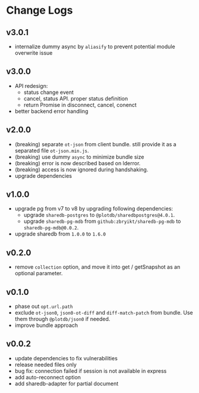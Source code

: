 # Change Logs

## v3.0.1

 - internalize dummy async by `aliasify` to prevent potential module overwrite issue


## v3.0.0

 - API redesign:
   - status change event
   - cancel, status API. proper status definition
   - return Promise in disconnect, cancel, conenct
 - better backend error handling


## v2.0.0

 - (breaking) separate `ot-json` from client bundle. still provide it as a separated file `ot-json.min.js`.
 - (breaking) use dummy `async` to minimize bundle size
 - (breaking) error is now described based on lderror.
 - (breaking) access is now ignored during handshaking.
 - upgrade dependencies


## v1.0.0

 - upgrade pg from v7 to v8 by upgrading following dependencies:
   - upgrade `sharedb-postgres` to `@plotdb/sharedbpostgres@4.0.1`.
   - upgrade `sharedb-pg-mdb` from `github:zbryikt/sharedb-pg-mdb` to `sharedb-pg-mdb@0.0.2`.
 - upgrade sharedb from `1.0.0` to `1.6.0`


## v0.2.0

 - remove `collection` option, and move it into get / getSnapshot as an optional parameter.


## v0.1.0

 - phase out `opt.url.path`
 - exclude `ot-json0`, `json0-ot-diff` and `diff-match-patch` from bundle. Use them through `@plotdb/json0` if needed.
 - improve bundle approach

## v0.0.2

 - update dependencies to fix vulnerabilities
 - release needed files only
 - bug fix: connection failed if session is not available in express
 - add auto-reconnect option
 - add sharedb-adapter for partial document
